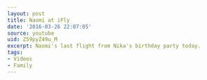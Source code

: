 ```yaml
---
layout: post
title: Naomi at iFly
date: '2016-03-26 22:07:05'
source: youtube
uid: Z59pyZ49u_M
excerpt: Naomi's last flight from Nika's birthday party today.
tags:
- Videos
- Family
---
```

